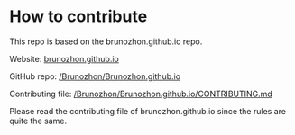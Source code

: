 # How to contribute

This repo is based on the brunozhon.github.io repo. 

Website: [brunozhon.github.io](https://brunozhon.github.io)

GitHub repo: [/Brunozhon/Brunozhon.github.io](https://github.com/Brunozhon/Brunozhon.github.io/)

Contributing file: [/Brunozhon/Brunozhon.github.io/CONTRIBUTING.md](https://github.com/Brunozhon/Brunozhon.github.io/blob/master/CONTRIBUTING.md)

Please read the contributing file of brunozhon.github.io since the rules are quite the same.
